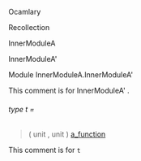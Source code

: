 Ocamlary

Recollection

InnerModuleA

InnerModuleA'

Module InnerModuleA.InnerModuleA'

This comment is for InnerModuleA' .

<a id="type-t"></a>

###### type t =

> ( unit , unit ) [a_function](Ocamlary.md#type-a_function)


This comment is for `t`
